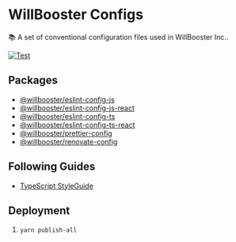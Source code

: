 # WillBooster Configs

:books: A set of conventional configuration files used in WillBooster Inc..

[![Test](https://github.com/WillBooster/willbooster-configs/workflows/Test/badge.svg)](https://github.com/WillBooster/willbooster-configs/actions?query=workflow%3ATest)

## Packages

- [@willbooster/eslint-config-js](packages/eslint-config-js)
- [@willbooster/eslint-config-js-react](packages/eslint-config-js-react)
- [@willbooster/eslint-config-ts](packages/eslint-config-ts)
- [@willbooster/eslint-config-ts-react](packages/eslint-config-ts-react)
- [@willbooster/prettier-config](packages/prettier-config)
- [@willbooster/renovate-config](packages/renovate-config)

## Following Guides

- [TypeScript StyleGuide](https://basarat.gitbook.io/typescript/styleguide)

## Deployment

1. `yarn publish-all`
